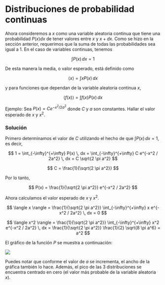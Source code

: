 
# Distribuciones de probabilidad continuas

Ahora consideremos a $x$ como una variable aleatoria continua que tiene una probabilidad $P(x)dx$ de tener valores entre $x$ y $x + dx$. Como se hizo en la sección anterior, requerimos que la suma de todas las probabilidades sea igual a 1. En el caso de variables continuas, tenemos

$$
\int P(x) \, dx = 1
$$

De esta manera la media, o valor esperado, está definido como

$$
\langle x \rangle = \int x P(x) \, dx
$$

y para funciones que dependan de la variable aleatoria continua $x$,

$$
\langle f(x) \rangle = \int f(x) P(x) \, dx
$$

Ejemplo: Sea $P(x) = C e^{-x^2 / 2a^2}$ donde $C$ y $a$ son constantes. Hallar el valor esperado de $x$ y $x^2$.

### Solución

Primero determinamos el valor de $C$ utilizando el hecho de que $\int P(x) \, dx = 1$, es decir,

$$
1 = \int_{-\infty}^{+\infty} P(x) \, dx = \int_{-\infty}^{+\infty} C e^{-x^2 / 2a^2} \, dx = C \sqrt{2 \pi a^2}
$$

$$
C = \frac{1}{\sqrt{2 \pi a^2}}
$$

Por lo tanto,

$$
P(x) = \frac{1}{\sqrt{2 \pi a^2}} e^{-x^2 / 2a^2}
$$

Ahora calculamos el valor esperado de $x$ y $x^2$.

$$
\langle x \rangle = \frac{1}{\sqrt{2 \pi a^2}} \int_{-\infty}^{+\infty} x e^{-x^2 / 2a^2} \, dx = 0
$$

$$
\langle x^2 \rangle = \frac{1}{\sqrt{2 \pi a^2}} \int_{-\infty}^{+\infty} x^2 e^{-x^2 / 2a^2} \, dx = \frac{1}{\sqrt{2 \pi a^2}} \frac{1}{2} \sqrt{8 \pi a^6} = a^2
$$

El gráfico de la función $P$ se muestra a continuación:

![](https://i.imgur.com/RdPXeZr.png)

Puedes notar que conforme el valor de $a$ se incrementa, el ancho de la gráfica también lo hace. Además, el pico de las 3 distribuciones se encuentra centrado en cero (el valor más probable de la variable aleatoria $x$).
